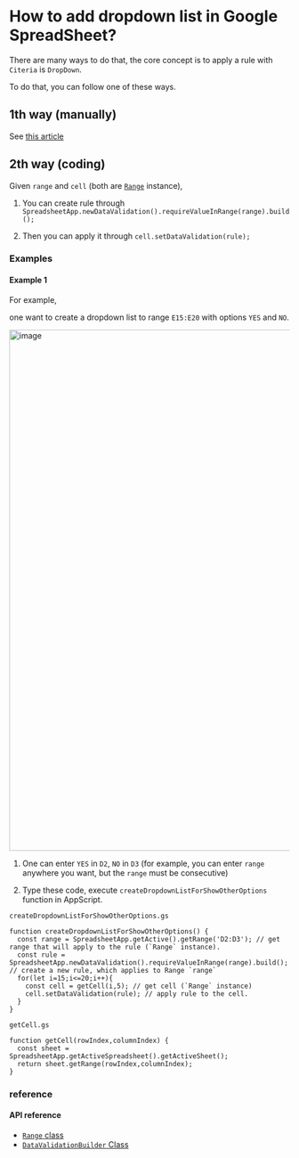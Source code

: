 # How to add dropdown list in Google SpreadSheet?
There are many ways to do that, the core concept is to apply a rule with `Citeria` is `DropDown`.

To do that, you can follow one of these ways.

## 1th way (manually)
See [this article](https://github.com/40843245/Google-SpreadSheet/blob/main/How%20to/How%20to%20add%20dropdown%20list%20in%20Google%20SpreadSheet%3F.md)
## 2th way (coding)
Given `range` and `cell` (both are [`Range`](https://developers.google.com/apps-script/reference/spreadsheet/range) instance), 

1. You can create rule through `SpreadsheetApp.newDataValidation().requireValueInRange(range).build();`

2. Then you can apply it through `cell.setDataValidation(rule);` 

### Examples
#### Example 1
For example,

one want to create a dropdown list to range `E15:E20` with options `YES` and `NO`.

<img width="936" alt="image" src="https://github.com/user-attachments/assets/96c2b037-08e4-4517-a913-e132f3beb88a" />

1. One can enter `YES` in `D2`, `NO` in `D3` (for example, you can enter `range` anywhere you want, but the `range` must be consecutive)

2. Type these code, execute `createDropdownListForShowOtherOptions` function in AppScript.

`createDropdownListForShowOtherOptions.gs`

```
function createDropdownListForShowOtherOptions() {
  const range = SpreadsheetApp.getActive().getRange('D2:D3'); // get range that will apply to the rule (`Range` instance).
  const rule = SpreadsheetApp.newDataValidation().requireValueInRange(range).build(); // create a new rule, which applies to Range `range`
  for(let i=15;i<=20;i++){
    const cell = getCell(i,5); // get cell (`Range` instance)
    cell.setDataValidation(rule); // apply rule to the cell.
  }
}
```

`getCell.gs`

```
function getCell(rowIndex,columnIndex) {
  const sheet = SpreadsheetApp.getActiveSpreadsheet().getActiveSheet();
  return sheet.getRange(rowIndex,columnIndex);
}
```

### reference
#### API reference
+ [`Range` class](https://developers.google.com/apps-script/reference/spreadsheet/range)
+ [`DataValidationBuilder` Class](https://developers.google.com/apps-script/reference/spreadsheet/data-validation-builder)
